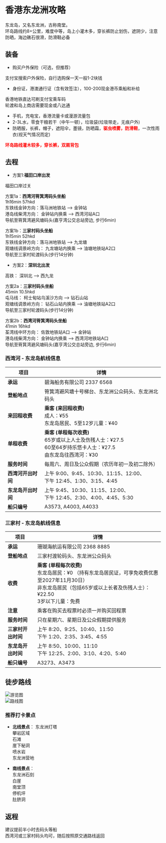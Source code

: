 # 香港东龙洲攻略

东龙岛，又名东龙洲，古称南堂。    
环岛路线约8+公里，难度中等，岛上小灌木多，穿长裤防止划伤，遮阴少，注意防晒，海边礁石很滑，防滑鞋必备

## 装备

- 购买户外保险（可选，但推荐）

支付宝搜索户外保险，自行选购保一天一般1-2块钱  

- 身份证，港澳通行证（含有效签注），100-200现金港币乘船和补给

香港地铁直达可刷支付宝乘车码  
轮渡和岛上商店需要现金或八达通  

- 手机，充电宝，香港流量卡或漫游流量包
- 2-3L水，零食干粮若干（中午一顿），垃圾袋(垃圾带走，无痕户外)
- 防晒服，长裤，帽子，遮阳伞，墨镜，防晒霜，<strong style="color:red;">驱虫喷雾，防滑鞋</strong>，一次性雨衣(视天气情况而定)

<strong style="color:red;">环岛路线灌木较多，穿长裤，双肩背包</strong>

## 去程

- 方案1:**福田口岸出发**   

福田口岸过关   

方案1a：**西湾河筲箕湾码头坐船**  
1h16min 57hkd  
东铁线金钟方向：落马洲地铁站 --> 金钟站  
港岛线柴湾方向： 金钟站内换乘 --> 西湾河站A口  
导航至筲箕湾避风塘码头(嘉亨湾公交总站旁边, 步行6min)   

方案1b：**三家村码头坐船**  
1h15min 52hkd  
东铁线金钟方向：落马洲地铁站 --> 九龙塘  
观塘线调景岭方向： 九龙塘站内换乘 --> 油塘地铁站A2口   
导航至三家村轮渡码头(步行14分钟)   

- 方案2：**深圳北出发** 

高铁： 深圳北 --> 西九龙 

方案2a：**三家村码头坐船**  
45min 10.5hkd   
屯马线： 柯士甸站乌溪沙方向 --> 钻石山站   
观塘线调景岭方向： 钻石山站内换乘 --> 油塘地铁站A2口   
导航至三家村轮渡码头(步行14分钟)   

方案2b：**西湾河筲箕湾码头坐船**  
41min 16hkd   
荃湾线中环方向： 佐敦地铁站A口 --> 金钟站   
港岛线柴湾方向： 金钟站内换乘 --> 西湾河地铁站A口   
导航至筲箕湾避风塘码头(嘉亨湾公交总站旁边, 步行6min)  

### 西湾河 - 东龙岛航线信息

| 项目             | 详情                                           |
|------------------|------------------------------------------------|
| **承运**       | 碧海船务有限公司 2337 6568                             |
| **登船地点**     | 筲箕湾避风塘十号梯台、东龙洲公众码头、东龙洲北码头 |
| **来回程收费**   | **乘客 (来回程收费)**<br>成人：¥55<br>东龙岛居民、5至12岁儿童：¥40 |
| **单程收费**     | **乘客 (单程每次收费)**<br>65岁或以上人士及伤残人士：¥27.5<br>60至64岁持乐悠卡人士：¥27.5<br>由东龙岛往西湾河：¥30 |
| **服务时间**     | 每周六、周日及公众假期（农历年初一及初二除外） |
| **西湾河开出时间** | 上午 9:00、9:45、10:30、11:15、12:00、<br>下午 12:45、1:30、3:15、4:45 |
| **东龙岛开出时间** | 上午 9:45、10:30、11:15、12:00、<br>下午 12:45、2:30、4:00、4:45、5:30 |
| **船只编号** | A3573, A4003, A4033|

### 三家村 - 东龙岛航线信息

| 项目          | 详情                                                                                                        |
| ----------- | --------------------------------------------------------------------------------------------------------- |
| **承运**      | 珊瑚海航运有限公司 2368 8885                                                                                       |
| **登船地点**    | 三家村渡轮码头、东龙洲公众码头                                                                                           |
| **收费**      | **乘客 (单程每次收费)**<br>东龙岛居民：¥0 （持有东龙岛居民证，可享免收费优惠至2027年11月30日）<br>非东龙岛居民（包括65岁或以上长者及伤残人士）：¥22.50<br>3岁以下儿童：免费 |
| **注意**      | 乘客在购买去程票时必须一并购买回程票                                                                                        |
| **服务时间**    | 只在星期六、星期日及公众假期提供服务                                                                                        |
| **三家村开出时间** | 上午 8:20、9:25、10:40、11:50<br>下午 1:20、2:35、3:45、4:55                                                        |
| **东龙岛开出时间** | 上午 8:50、10:00、11:10<br>下午 12:25、2:00、3:10、4:20、5:40                                                       |
| **船只编号**    | A3273、A3473                                                                                               |

## 徒步路线

![游览图](./mainMap.jpg)  
![路线图](./trailMap.jpg)

### 推荐打卡景点

- **北线景点**：
东龙洲灯塔  
攀岩区域  
石滩  
崖下秘洞  
喷水岩  
东龙洲营地  

- **南线景点**：  
东龙洲石刻  
白崖  
南堂顶  
停机坪   
肚脐洞  
## 返程

建议提前半小时去码头等船  
西湾河或三家村码头均可，随后按照原交通路线返回
 